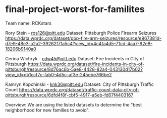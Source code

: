# final-project-worst-for-familites

Team name: RCKstars

Rory Stein - ros126@pitt.edu
Dataset: Pittsburgh Police Firearm Seizures
https://data.wprdc.org/dataset/pbp-fire-arm-seizures/resource/e967381d-d7e9-48e3-a2a2-39262f7fa5c4?view_id=4c4fa4d5-71cd-4aa7-92e8-18206b9140a0

Cerina Wichryk - cdw45@pitt.edu
Dataset: Fire Incidents in City of Pittsburgh
https://data.wprdc.org/dataset/fire-incidents-in-city-of-pittsburgh/resource/8d76ac6b-5ae8-4428-82a4-043130d17b02?view_id=db1ccf7c-fab0-4d5c-af3e-245ebe766be2

Kamryn Kopchinski - knk36@pitt.edu
Dataset: City of Pittsburgh Traffic Count
https://data.wprdc.org/dataset/traffic-count-data-city-of-pittsburgh/resource/6dfd4f8f-cbf5-4917-a5eb-fd07f4403167


Overview: We are using the listed datasets to determine the "best neighborhood for new families to avoid".
